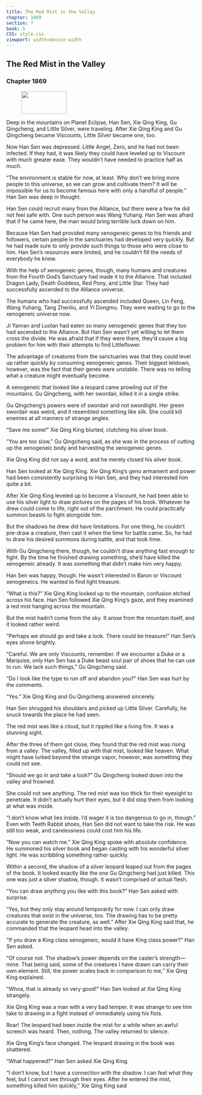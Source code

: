 ```yaml
---
title: The Red Mist in the Valley
chapter: 1869
section: 7
book: 5
CSS: style.css
viewport: width=device-width
---
```


## The Red Mist in the Valley

### Chapter 1869

<figure>
	<img src="../Images/gem.gif" alt="" id="gem" width="120" height="60" />
</figure>

Deep in the mountains on Planet Eclipse, Han Sen, Xie Qing King, Gu Qingcheng, and Little Silver, were traveling. After Xie Qing King and Gu Qingcheng became Viscounts, Little Silver became one, too.

Now Han Sen was depressed. Little Angel, Zero, and he had not been infected. If they had, it was likely they could have leveled up to Viscount with much greater ease. They wouldn’t have needed to practice half as much.

“The environment is stable for now, at least. Why don’t we bring more people to this universe, so we can grow and cultivate them? It will be impossible for us to become famous here with only a handful of people.” Han Sen was deep in thought.

Han Sen could recruit many from the Alliance, but there were a few he did not feel safe with. One such person was Wang Yuhang. Han Sen was afraid that if he came here, the man would bring terrible luck down on him.

Because Han Sen had provided many xenogeneic genes to his friends and followers, certain people in the sanctuaries had developed very quickly. But he had made sure to only provide such things to those who were close to him. Han Sen’s resources were limited, and he couldn’t fill the needs of everybody he knew.

With the help of xenogeneic genes, though, many humans and creatures from the Fourth God’s Sanctuary had made it to the Alliance. That included Dragon Lady, Death Goddess, Red Pony, and Little Star. They had successfully ascended to the Alliance universe.

The humans who had successfully ascended included Queen, Lin Feng, Wang Yuhang, Tang Zhenliu, and Yi Dongmu. They were waiting to go to the xenogeneic universe now.

Ji Yanran and Luolan had eaten so many xenogeneic genes that they too had ascended to the Alliance. But Han Sen wasn’t yet willing to let them cross the divide. He was afraid that if they were there, they’d cause a big problem for him with their attempts to find Littleflower.

The advantage of creatures from the sanctuaries was that they could level up rather quickly by consuming xenogeneic genes. Their biggest letdown, however, was the fact that their genes were unstable. There was no telling what a creature might eventually become.

A xenogeneic that looked like a leopard came prowling out of the mountains. Gu Qingcheng, with her swordair, killed it in a single strike.

Gu Qingcheng’s powers were of swordair and not swordlight. Her green swordair was weird, and it resembled something like silk. She could kill enemies at all manners of strange angles.

“Save me some!” Xie Qing King blurted, clutching his silver book.

“You are too slow,” Gu Qingcheng said, as she was in the process of cutting up the xenogeneic body and harvesting the xenogeneic genes.

Xie Qing King did not say a word, and he merely closed his silver book.

Han Sen looked at Xie Qing King. Xie Qing King’s geno armament and power had been consistently surprising to Han Sen, and they had interested him quite a bit.

After Xie Qing King leveled up to become a Viscount, he had been able to use his silver light to draw pictures on the pages of his book. Whatever he drew could come to life, right out of the parchment. He could practically summon beasts to fight alongside him.

But the shadows he drew did have limitations. For one thing, he couldn’t pre-draw a creature, then cast it when the time for battle came. So, he had to draw his desired summons during battle, and that took time.

With Gu Qingcheng there, though, he couldn’t draw anything fast enough to fight. By the time he finished drawing something, she’d have killed the xenogeneic already. It was something that didn’t make him very happy.

Han Sen was happy, though. He wasn’t interested in Baron or Viscount xenogeneics. He wanted to find light treasure.

“What is this?” Xie Qing King looked up to the mountain, confusion etched across his face. Han Sen followed Xie Qing King’s gaze, and they examined a red mist hanging across the mountain.

But the mist hadn’t come from the sky. It arose from the mountain itself, and it looked rather weird.

“Perhaps we should go and take a look. There could be treasure!” Han Sen’s eyes shone brightly.

“Careful. We are only Viscounts, remember. If we encounter a Duke or a Marquise, only Han Sen has a Duke beast soul pair of shoes that he can use to run. We lack such things,” Gu Qingcheng said.

“Do I look like the type to run off and abandon you?” Han Sen was hurt by the comments.

“Yes.” Xie Qing King and Gu Qingcheng answered sincerely.

Han Sen shrugged his shoulders and picked up Little Silver. Carefully, he snuck towards the place he had seen.

The red mist was like a cloud, but it rippled like a living fire. It was a stunning sight.

After the three of them got close, they found that the red mist was rising from a valley. The valley, filled up with that mist, looked like heaven. What might have lurked beyond the strange vapor, however, was something they could not see.

“Should we go in and take a look?” Gu Qingcheng looked down into the valley and frowned.

She could not see anything. The red mist was too thick for their eyesight to penetrate. It didn’t actually hurt their eyes, but it did stop them from looking at what was inside.

“I don’t know what lies inside. I’d wager it is too dangerous to go in, though.” Even with Teeth Rabbit shoes, Han Sen did not want to take the risk. He was still too weak, and carelessness could cost him his life.

“Now you can watch me.” Xie Qing King spoke with absolute confidence. He summoned his silver book and began casting with his wonderful silver light. He was scribbling something rather quickly.

Within a second, the shadow of a silver leopard leaped out from the pages of the book. It looked exactly like the one Gu Qingcheng had just killed. This one was just a silver shadow, though. It wasn’t comprised of actual flesh.

“You can draw anything you like with this book?” Han Sen asked with surprise.

“Yes, but they only stay around temporarily for now. I can only draw creatures that exist in the universe, too. The drawing has to be pretty accurate to generate the creature, as well.” After Xie Qing King said that, he commanded that the leopard head into the valley.

“If you draw a King class xenogeneic, would it have King class power?” Han Sen asked.

“Of course not. The shadow’s power depends on the caster’s strength—mine. That being said, some of the creatures I have drawn can carry their own element. Still, the power scales back in comparison to me,” Xie Qing King explained.

“Whoa, that is already so very good!” Han Sen looked at Xie Qing King strangely.

Xie Qing King was a man with a very bad temper. It was strange to see him take to drawing in a fight instead of immediately using his fists.

Roar! The leopard had been inside the mist for a while when an awful screech was heard. Then, nothing. The valley returned to silence.

Xie Qing King’s face changed. The leopard drawing in the book was shattered.

“What happened?” Han Sen asked Xie Qing King.

“I don’t know, but I have a connection with the shadow. I can feel what they feel, but I cannot see through their eyes. After he entered the mist, something killed him quickly,” Xie Qing King said
